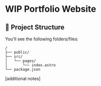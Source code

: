 # WIP Portfolio Website

## 🚀 Project Structure

You'll see the following folders/files:

```text
/
├── public/
├── src/
│   └── pages/
│       └── index.astro
└── package.json
```

[additional notes]
